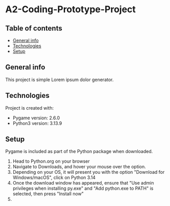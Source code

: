 # A2-Coding-Prototype-Project

## Table of contents
* [General info](#general-info)
* [Technologies](#technologies)
* [Setup](#setup)

## General info
This project is simple Lorem ipsum dolor generator.
	
## Technologies
Project is created with:
* Pygame version: 2.6.0
* Python3 version: 3.13.9

## Setup
Pygame is included as part of the Python package when downloaded.
1. Head to Python.org on your browser
2. Navigate to Downloads, and hover your mouse over the option.
3. Depending on your OS, it will present you with the option "Download for Windows/macOS", click on Python 3.14
4. Once the download window has appeared, ensure that "Use admin privileges when installing py.exe" and "Add python.exe to PATH" is selected, then press "Install now"
5. 
